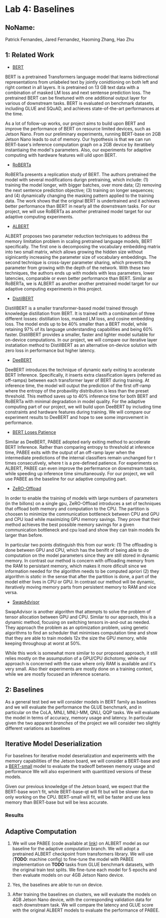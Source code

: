 Lab 4: Baselines
===
NoName:
---
Patrick Fernandes, Jared Fernandez, Haoming Zhang, Hao Zhu

1: Related Work
----

- [BERT](https://arxiv.org/pdf/1810.04805.pdf)

BERT is a pretrained Transformers language model that learns bidirectional representations from unlabeled text by jointly conidtioning on both left and right context in all layers. It is pretrained on  13 GB text data with a combination of masked LM loss and next sentense prediction loss. The pretrained BERT can be finetuned with one additional output layer for various of downstream tasks. BERT is evaluated on benchmark datasets, including GLUE and SQuAD, and achieves state-of-the-art performances at the time. 

As a lot of follow-up works, our project aims to build upon BERT and improve the performance of BERT on resource limited devices, such as Jetson Nano. From our preliminary experiments, running BERT-base on 2GB Jetson Nano leads to out of memory. Our hypothesis is that we can run BERT-base's inference computation graph on a 2GB device by iteratibely instantiaing the model's parameters. Also, our experiments for adaptive computing with hardware features will uild upon BERT.

- [RoBERTa](https://arxiv.org/pdf/1907.11692.pdf)

RoBERTa presents a replication study of BERT. The authors pretrained the model with several modifications durign pretraining, which include:  (1) training the model longer, with bigger batches, over more data; (2) removing the next sentence prediction objective; (3) training on longer sequences; and (4) dynamically changing the masking pattern applied to the training data. The work shows that the original BERT is undertrained and it achieves better performance than BERT in nearly all the downstream tasks. For our project, we will use RoBERTa as another pretrained model target for our adaptive computing experiments. 

- [ALBERT](https://arxiv.org/pdf/1909.11942.pdf)

ALBERT proposes two parameter reduction techniques to address the memory limitation problem in scaling pretrained language models, BERT specifically. The first one is decomposing the vocabulary embedding matrix into two small matrix, which allows growing the hidden size without siginicantly increasing the parameter size of vocabulary embeddings. The second technique is cross-layer parameter sharing, which prevents the parameter from growing with the depth of the network. With these two techniques, the authors ends up with models with less parameters, lower latencies, comparable or even better performance than BERT. Similar as RoBERTa, we is ALBERT as another another pretrained model target for our adaptive computing experiments in this project.

- [DistilBERT](https://arxiv.org/pdf/1910.01108.pdf)

DistillBERT is a smaller transformer-based model trained through knowledge distillation from BERT. It is trained with a combination of three different losses: distillation loss, masked LM loss, and cosine embedding loss. The model ends up to be 40% smaller than a BERT model, while  retaining 97% of its language understanding capabilities and being 60% faster. DistillBERT provides a smaller, faster and lighter model suitable for on-device computations. In our project, we will compare our iterative layer instatiation method to DistillBERT as an alternative on-device solution with zero loss in performance but higher latency. 


- [DeeBERT](https://aclanthology.org/2020.acl-main.204.pdf)

DeeBERT introduces the technique of dynamic early exiting to accelerate BERT Inference. Specifically, it inserts extra classification layers (referred as off-ramps) between each transformer layer of BERT during training. At inference time, the model will output the prediction of the first off-ramp where the entropy of the probavility distribution is less than the preset threshold. This method saves up to 40% inference time for both BERT and RoBERTa with minimal degradation in model quality. For the adaptive computing part of our project, we will build upon DeeBERT by including time constraints and hardware features during training. We will compare our experiment results to DeeBERT and hope to see some improvement in performance.

- [BERT Loses Patience](https://arxiv.org/pdf/2006.04152.pdf)

Similar as DeeBERT, PABEE adopted early exiting method to accelerate BERT Inference. Rather than comparing entropy to threshold at inference time, PABEE exits with the output of an off-ramp layer when the intermediate predictions of the internal classifiers remain unchanged for t times consecutively, where t is a pre-defined patience. For experiments on ALBERT, PABEE can even improve the perfermance on downstream tasks, while speeding up inference time simultaneously. For our project, we will use PABEE as the baseline for our adaptive computing part.

- [ZeRO-Offload](https://arxiv.org/pdf/1910.02054.pdf)

In order to enable the training of models with large numbers of parameters (in the billons) on a single gpu, ZeRO-Offload introduces a set of techniques that offload both memory and computation to the CPU. The partition is choosen to minimize the communication bottleneck between CPU and GPU and CPU load while maximizing GPU memory savings. They prove that their method achieves the best possible memory savings for a given communication bottleneck and cpu load and show they can train models 9x larger than before.

In particular two points distinguish this from our work: (1) The offloading is done between GPU and CPU, which has the benifit of being able to do computation on the model parameters since they are still stored in dynamic memory. In contrast our method is concern with offloading memory from the RAM to persistant memory, which makes it more dificult since we information needed for the algorithm needs to be computed apriori (2) they algorithm is *static* in the sense that after the partition is done, a part of the model either lives in CPU or GPU. In contrast our method will be dynamic, iteratively moving memory parts from persistent memory to RAM and vice versa.

- [SwapAdvisor](http://www.news.cs.nyu.edu/~jinyang/pub/swapadvisor-asplos20.pdf)

SwapAdvisor is another algorithm that attempts to solve the problem of tensor allocation between GPU and CPU. Similar to our approach, this is a dynamic method, focusing on switching tensors in-and-out as needed. They approach the problem as an optimization problem, using genetic algorithms to find an scheduler that minimises computation time and show that they are able to train models 12x the size the GPU memory, while keeping throughoup at worst at 50%.

While this work is somewhat more similar to our proposed approach, it still relies mostly on the assumpution of a GPU/CPU dichotomy, while our approach is concerned with the case where only RAM is available and it's very small. Also their experiments are mostly done on a training context, while we are mostly focused an inference scenario.


2: Baselines
----

As a general test bed we will consider models in BERT family as baselines and we will evaluate the performance the GLUE benchmark, and in particular on the CoLA, MNLI, MNLI-MM, QNLI, QQP tasks. We will evaluate the model in terms of accuracy, memory usage and latency.
In particular given the two apparent *branches* of the project we will consider two slightly different variations as baselines

## Iterative Model Deserialization

For baselines for iterative model deserialization and experiments with the memory capabilities of the Jetson board, we will consider a BERT-base and a [BERT-small](https://arxiv.org/abs/1908.08962) model to evaluate the tradeoff between memory usage and performance
We will also experiment with quantitized versions of these models.

Given our previous knowledge of the Jetson board, we expect that the BERT-base won't fit, while BERT-base-qt will fit but will be slower due to only working on the CPU. BERT-small will fit, will be faster and use less memory than BERT-base but will be less accurate. 

### Results


## Adaptive Computation

1. We will use PABEE (code available at [link](https://github.com/huggingface/transformers/tree/master/examples/research_projects/bert-loses-patience)) on ALBERT model as our baseline for the adaptive computation branch. We will adopt a pretrained ALBERT checkpoint from transformers library. We will use (**TODO**: machine config) to fine-tune the model with PABEE implementation on **TODO** tasks from GLUE benchmark datasets, with the original train test splits. We fine-tune each model for 5 epochs and then evaluate models on our 4GB Jetson Nano device. 

2. Yes, the baselines are able to run on device.

3. After training the baselines on clusters, we will evaluate the models on 4GB Jetson Nano device, with the corresponding validation data for each downstream task. We will compare the latency and GLUE score with the original ALBERT models to evaluate the performance of PABEE. 

